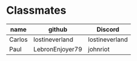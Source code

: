 # Classmates

|  name  |     github     |    Discord     |
| ------ | -------------- | -------------- |
| Carlos | lostineverland | lostineverland |
| Paul   | LebronEnjoyer79| johnriot       |

